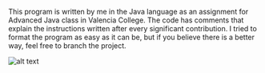 This program is written by me in the Java language as an assignment for Advanced Java class in Valencia College. The code has comments that explain the instructions written after every significant contribution. I tried to format the program as easy as it can be, but if you believe there is a better way, feel free to branch the project.

![alt text](https://github.com/asvpxangel/Client-Server-Loan/blob/master/Output%20Screenshot/Output.png)

 
